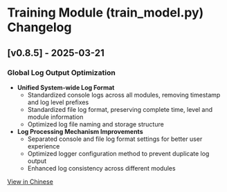 # Training Module (train_model.py) Changelog

## [v0.8.5] - 2025-03-21
### Global Log Output Optimization
- **Unified System-wide Log Format**
  - Standardized console logs across all modules, removing timestamp and log level prefixes
  - Standardized file log format, preserving complete time, level and module information
  - Optimized log file naming and storage structure
- **Log Processing Mechanism Improvements**
  - Separated console and file log format settings for better user experience
  - Optimized logger configuration method to prevent duplicate log output
  - Enhanced log consistency across different modules

[View in Chinese](../cn/for_train_model.md)